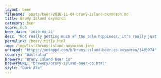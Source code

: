 ```yaml
---
layout: beer
filename: _posts/beer/2016-11-09-bruny-island-oxymoron.md
title: Bruny Island oxymoron
category: beer
score: 6.5
beer-date: "2019-04-22"
desc: "Not really getting much of the pale hoppiness, it’s really just a dark beer. As such it’s ok, but nothing exciting"
permalink: /beer/:title.html
img: /img/list/bruny-island-oxymoron.jpeg
untappd: "https://untappd.com/b/bruny-island-beer-co-oxymoron/1485974"
country: "Australia"
brewery: "Bruny Island Beer Co"
breweryURL: "brewery/bruny-island-beer-co.html"
style: "Dark Ale"
---
```

